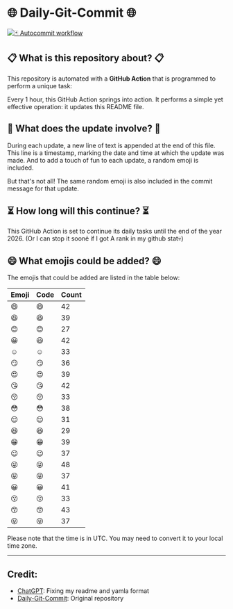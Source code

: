 # 🌐 Daily-Git-Commit 🌐

[![🃏 Autocommit workflow](https://github.com/kleqing/git-auto-commit/actions/workflows/main.yaml/badge.svg?event=check_run)](https://github.com/kleqing/git-auto-commit/actions/workflows/main.yaml)

## 📋 What is this repository about? 📋

This repository is automated with a **GitHub Action** that is programmed to perform a unique task:

Every 1 hour, this GitHub Action springs into action. It performs a simple yet effective operation: it updates this README file.

## 🔄 What does the update involve? 🔄

During each update, a new line of text is appended at the end of this file. This line is a timestamp, marking the date and time at which the update was made. And to add a touch of fun to each update, a random emoji is included.

But that's not all! The same random emoji is also included in the commit message for that update.

## ⏳ How long will this continue? ⏳

This GitHub Action is set to continue its daily tasks until the end of the year 2026. (Or I can stop it soonẻ if I got A rank in my github stat💀)

## 😄 What emojis could be added? 😄

The emojis that could be added are listed in the table below:

| Emoji | Code | Count |
| --- | --- | --- |
| 😄 | :smile: | 42 |
| 😆 | :laughing: | 39 |
| 😊 | :blush: | 27 |
| 😀 | :smiley: | 42 |
| ☺️ | :relaxed: | 33 |
| 😏 | :smirk: | 36 |
| 😍 | :heart_eyes: | 39 |
| 😘 | :kissing_heart: | 42 |
| 😚 | :kissing_closed_eyes: | 33 |
| 😳 | :flushed: | 38 |
| 😌 | :relieved: | 31 |
| 😆 | :satisfied: | 29 |
| 😁 | :grin: | 39 |
| 😉 | :wink: | 37 |
| 😜 | :stuck_out_tongue_winking_eye: | 48 |
| 😝 | :stuck_out_tongue_closed_eyes: | 37 |
| 😀 | :grinning: | 41 |
| 😗 | :kissing: | 33 |
| 😙 | :kissing_smiling_eyes: | 43 |
| 😛 | :stuck_out_tongue: | 37 |

Please note that the time is in UTC. You may need to convert it to your local time zone.

---

## Credit:

- [ChatGPT](chatgpt.com): Fixing my readme and yamla format
- [Daily-Git-Commit](https://github.com/diegomarty/daily-git-commit): Original repository


